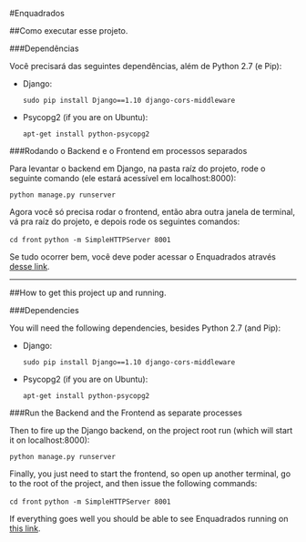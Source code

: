 #Enquadrados

##Como executar esse projeto.

###Dependências

Você precisará das seguintes dependências, além de Python 2.7 (e Pip):

* Django:

    `sudo pip install Django==1.10 django-cors-middleware`

* Psycopg2 (if you are on Ubuntu):

    `apt-get install python-psycopg2`

###Rodando o Backend e o Frontend em processos separados

Para levantar o backend em Django, na pasta raíz do projeto, rode o seguinte comando (ele estará acessível em localhost:8000):

`python manage.py runserver`

Agora você só precisa rodar o frontend, então abra outra janela de terminal, vá pra raíz do projeto, e depois rode os seguintes comandos:

`cd front`
`python -m SimpleHTTPServer 8001`

Se tudo ocorrer bem, você deve poder acessar o Enquadrados através [desse link](http://localhost:8001).

-----------------------

##How to get this project up and running.

###Dependencies

You will need the following dependencies, besides Python 2.7 (and Pip):

* Django:

    `sudo pip install Django==1.10 django-cors-middleware`

* Psycopg2 (if you are on Ubuntu):

    `apt-get install python-psycopg2`

###Run the Backend and the Frontend as separate processes

Then to fire up the Django backend, on the project root run (which will start it on localhost:8000):

`python manage.py runserver`

Finally, you just need to start the frontend, so open up another terminal, go to the root of the project, and then issue the following commands:

`cd front`
`python -m SimpleHTTPServer 8001`

If everything goes well you should be able to see Enquadrados running on [this link](http://localhost:8001).

